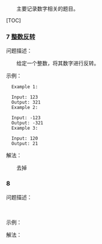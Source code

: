 　　主要记录数字相关的题目。

[TOC]

### 7 [整数反转](../java/com/ckm/number/Solution7.java)
问题描述：

　　给定一个整数，将其数字进行反转。

示例：

```
  Example 1:
  
  Input: 123
  Output: 321
  Example 2:
  
  Input: -123
  Output: -321
  Example 3:
  
  Input: 120
  Output: 21
```

解法：

　　去掉

### 8 [](../java/com/ckm/number/Solution7.java)
问题描述：

　　

示例：


解法：

　　
